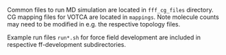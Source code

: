 Common files to run MD simulation are located in `fff_cg_files` directory.
CG mapping files for VOTCA are located in `mappings`.
Note molecule counts may need to be modified in e.g. the respective topology files.

Example run files `run*.sh` for force field development are included in respective ff-development subdirectories.

